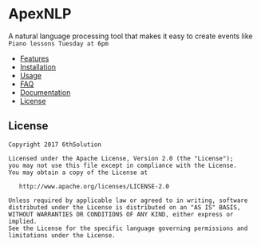 # ApexNLP
A natural language processing tool that makes it easy to create events like `Piano lessons Tuesday at 6pm`


- [Features](#features)
- [Installation](#installation)
- [Usage](#usage)
- [FAQ](#faq)
- [Documentation](#documentation)
- [License](#license)

## License

```
Copyright 2017 6thSolution

Licensed under the Apache License, Version 2.0 (the "License");
you may not use this file except in compliance with the License.
You may obtain a copy of the License at

   http://www.apache.org/licenses/LICENSE-2.0

Unless required by applicable law or agreed to in writing, software
distributed under the License is distributed on an "AS IS" BASIS,
WITHOUT WARRANTIES OR CONDITIONS OF ANY KIND, either express or implied.
See the License for the specific language governing permissions and
limitations under the License.
```
